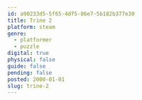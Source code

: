 ```yaml
---
id: a90233d5-5f65-4df5-86e7-5b182b377e30
title: Trine 2
platform: steam
genre:
  - platformer
  - puzzle
digital: true
physical: false
guide: false
pending: false
posted: 2000-01-01
slug: trine-2
---
```

